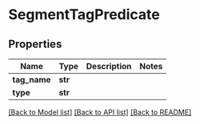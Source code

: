 # SegmentTagPredicate

## Properties
Name | Type | Description | Notes
------------ | ------------- | ------------- | -------------
**tag_name** | **str** |  | 
**type** | **str** |  | 

[[Back to Model list]](../README.md#documentation-for-models) [[Back to API list]](../README.md#documentation-for-api-endpoints) [[Back to README]](../README.md)


